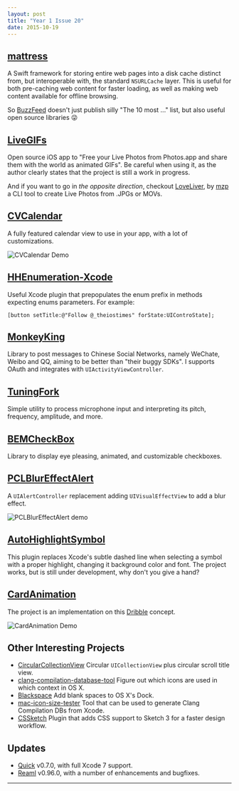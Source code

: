 ```yaml
---
layout: post
title: "Year 1 Issue 20"
date: 2015-10-19
---
```


## [mattress](https://github.com/buzzfeed/mattress)

A Swift framework for storing entire web pages into a disk cache distinct from, but interoperable with, the standard `NSURLCache` layer. This is useful for both pre-caching web content for faster loading, as well as making web content available for offline browsing.

So [BuzzFeed](http://www.buzzfeed.com/) doesn't just publish silly "The 10 most ..." list, but also useful open source libraries 😜

## [LiveGIFs](https://github.com/neonichu/LiveGIFs)

Open source iOS app to "Free your Live Photos from Photos.app and share them with the world as animated GIFs". Be careful when using it, as the author clearly states that the project is still a work in progress.

And if you want to go in _the opposite direction_, checkout [LoveLiver](https://github.com/mzp/LoveLiver), by [mzp](https://twitter.com/mzp) a CLI tool to create Live Photos from .JPGs or MOVs.

## [CVCalendar](https://github.com/Mozharovsky/CVCalendar)

A fully featured calendar view to use in your app, with a lot of customizations.

![CVCalendar Demo](https://raw.githubusercontent.com/Mozharovsky/CVCalendar/master/Screenshots/Demo_grey.gif)

## [HHEnumeration-Xcode](https://github.com/bugEnding/HHEnumeration-xcode)

Useful Xcode plugin that prepopulates the enum prefix in methods expecting enums parameters. For example:

```objc
[button setTitle:@"Follow @_theiostimes" forState:UIControState];
```

## [MonkeyKing](https://github.com/nixzhu/MonkeyKing)

Library to post messages to Chinese Social Networks, namely WeChate, Weibo and QQ, aiming to be better than "their buggy SDKs". I supports OAuth and integrates with `UIActivityViewController`.

## [TuningFork](https://github.com/comyarzaheri/TuningFork)

Simple utility to process microphone input and interpreting its pitch, frequency, amplitude, and more.

## [BEMCheckBox](https://github.com/Boris-Em/BEMCheckBox)

Library to display eye pleasing, animated, and customizable checkboxes.

## [PCLBlurEffectAlert](https://github.com/hryk224/PCLBlurEffectAlert)

A `UIAlertController` replacement adding `UIVisualEffectView` to add a blur effect.

![PCLBlurEffectAlert demo](https://raw.githubusercontent.com/wiki/hryk224/PCLBlurEffectAlert/images/sample1.gif)

## [AutoHighlightSymbol](https://github.com/chiahsien/AutoHighlightSymbol)

This plugin replaces Xcode's subtle dashed line when selecting a symbol with a proper highlight, changing it background color and font. The project works, but is still under development, why don't you give a hand?

## [CardAnimation](https://github.com/seedante/CardAnimation)

The project is an implementation on this [Dribble](https://dribbble.com/shots/1265487-First-shot-in-Chapps-Animation) concept.

![CardAnimation Demo](https://camo.githubusercontent.com/6036f276ae5018ae37a71fd16575fee8dbf449de/68747470733a2f2f6431337961637572716a676172612e636c6f756466726f6e742e6e65742f75736572732f33323339392f73637265656e73686f74732f313236353438372f6174746163686d656e74732f3137333534352f7365637265742d70726f6a6563742d616e696d6174696f6e5f32782e676966)

## Other Interesting Projects

* [CircularCollectionView](https://github.com/jaichaudhry/CircularCollectionView) Circular `UICollectionView` plus circular scroll title view.
* [clang-compilation-database-tool](https://github.com/alloy/clang-compilation-database-tool) Figure out which icons are used in which context in OS X.
* [Blackspace](https://github.com/peterp/Blackspace) Add blank spaces to OS X's Dock.
* [mac-icon-size-tester](https://github.com/kaishin/mac-icon-size-tester) Tool that can be used to generate Clang Compilation DBs from Xcode.
* [CSSketch](https://github.com/JohnCoates/CSSketch) Plugin that adds CSS support to Sketch 3 for a faster design workflow.

## Updates

* [Quick](https://github.com/Quick/Quick) v0.7.0, with full Xcode 7 support.
* [Reaml](https://github.com/realm/realm-cocoa) v0.96.0, with a number of enhancements and bugfixes.

---
